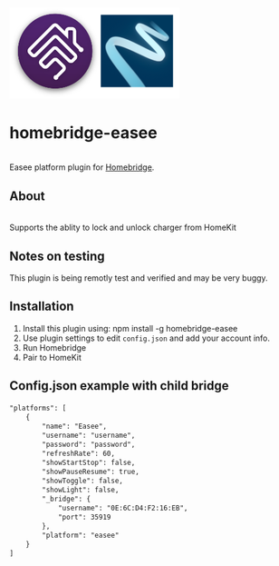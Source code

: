 <p align="left">
 <img width="300" src="logo/homebridge-easee.png" />
</p>

# homebridge-easee
<br>Easee platform plugin for [Homebridge](https://github.com/nfarina/homebridge).

## About

<br> Supports the ablity to lock and unlock charger from HomeKit

## Notes on testing

This plugin is being remotly test and verified and may be very buggy.

## Installation
1. Install this plugin using: npm install -g homebridge-easee
3. Use plugin settings to edit ``config.json`` and add your account info.
4. Run Homebridge
5. Pair to HomeKit

## Config.json example with child bridge
```
"platforms": [
	{
		"name": "Easee",
		"username": "username",
		"password": "password",
		"refreshRate": 60,
		"showStartStop": false,
		"showPauseResume": true,
		"showToggle": false,
		"showLight": false,
		"_bridge": {
			"username": "0E:6C:D4:F2:16:EB",
			"port": 35919
		},
		"platform": "easee"
	}
]
```
